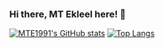 ### Hi there, MT Ekleel here! 👋

[![MTE1991's GitHub stats](https://github-readme-stats.vercel.app/api?username=MTE1991)](https://github.com/anuraghazra/github-readme-stats)
[![Top Langs](https://github-readme-stats.vercel.app/api/top-langs/?username=MTE1991&layout=compact)](https://github.com/anuraghazra/github-readme-stats)
